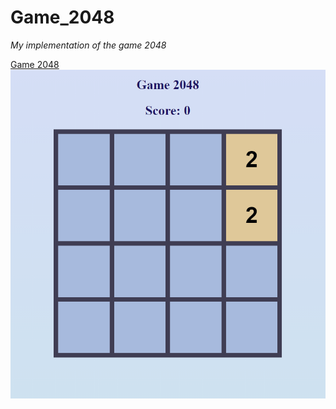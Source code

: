 # Game_2048
*My implementation of the game 2048*

[Game 2048](https://darya-slugina.github.io/Game_2048/.) 
![Alt text](/screenshots/1.png?raw=true "My program")
